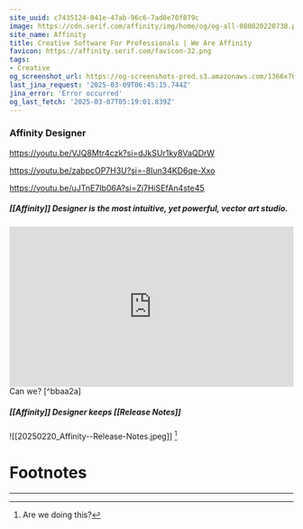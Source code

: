 ```yaml
---
site_uuid: c7435124-041e-47ab-96c6-7ad8e70f879c
image: https://cdn.serif.com/affinity/img/home/og/og-all-080820220738.png
site_name: Affinity
title: Creative Software For Professionals | We Are Affinity
favicon: https://affinity.serif.com/favicon-32.png
tags:
- Creative
og_screenshot_url: https://og-screenshots-prod.s3.amazonaws.com/1366x768/80/false/7f39b43a9ca4f463936049e7a9f94bcdb87ae1c5074a57f84f026cd94bd42303.jpeg
last_jina_request: '2025-03-09T06:45:15.744Z'
jina_error: 'Error occurred'
og_last_fetch: '2025-03-07T05:19:01.839Z'
---
```

### Affinity Designer

 https://youtu.be/VJQ8Mtr4czk?si=dJkSUr1ky8VaQDrW

https://youtu.be/zabpcOP7H3U?si=-8Iun34KD6qe-Xxo
 
https://youtu.be/uJTnE7Ib06A?si=Zj7HiSEfAn4ste45
##### [[Affinity]] Designer is the most intuitive, yet powerful, vector art studio. 
<iframe 
style="aspect-ratio:16/9;width:100%;height:auto" 
src="https://www.youtube.com/embed/Zwqk8WXXEqM?controls=0" 
title="YouTube video player" 
frameborder="0" 
allow="accelerometer; clipboard-write; encrypted-media; gyroscope; picture-in-picture; web-share" 
referrerpolicy="strict-origin-when-cross-origin" 
allowfullscreen
></iframe>
Can we? [^bbaa2a]

##### [[Affinity]] Designer keeps [[Release Notes]]
![[20250220_Affinity--Release-Notes.jpeg]] [^2] 






# Footnotes
***

[^bbaa2a]: 2025, Mar 04. "[Procreate vs Affinity Designer 2.5 What's the Difference?](https://youtu.be/Zwqk8WXXEqM?si=ESFEcCN38cjqUt7n)," [[Kru Mark Tutorials]]
[^2]: Are we doing this?

